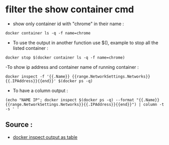 # filter the show container cmd

- show only container id with "chrome" in their name :
```
docker container ls -q -f name=chrome
```

- To use the output in another function use $(), example to stop all the listed container :
```
docker stop $(docker container ls -q -f name=chrome)
```

-To show ip address and container name of running container :
```
docker inspect -f '{{.Name}} {{range.NetworkSettings.Networks}}{{.IPAddress}}{{end}}' $(docker ps -q)
```

- To have a column output :
```
(echo "NAME IP"; docker inspect $(docker ps -q) --format "{{.Name}} {{range.NetworkSettings.Networks}}{{.IPAddress}}{{end}}") | column -t -s ' '
```

## Source :

- [docker inspect output as table](https://stackoverflow.com/questions/65648918/docker-inspect-format-its-output-as-a-table)